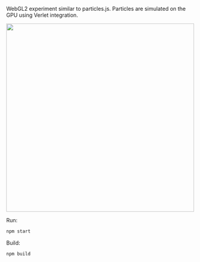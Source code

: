 WebGL2 experiment similar to particles.js. Particles are simulated on the GPU using Verlet integration.

<img src="https://raw.githubusercontent.com/kantedal/connected-particles-webgl/master/connected-points-video.gif" width="500">

Run:
```bash
npm start
```

Build:
```bash
npm build
```
